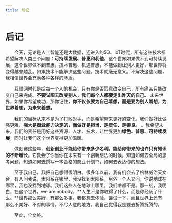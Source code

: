 ```yaml
---
title: 后记
---
```


# 后记

&emsp;&emsp;今天，无论是人工智能还是大数据，还进入的5G、IoT时代，所有这些技术都希望解决人类三个问题：**可持续发展、普惠和利他**。这个世界如果做不到可持续发展，这个世界做不到普惠，技术普惠、机遇普惠，不能做到让别人更好，那世界将变得越来越乱。如果技术不能解决这些问题，技术就毫无意义。不解决这些问题，我相信世界会充满各种各样的矛盾。

&emsp;&emsp;互联网时代是给每一个人的机会，只有你是否愿意改变自己，所有痛苦只能改变自己来完成。**不要试图去改变别人，我们每个人都要走出昨天的自己。** 未来世界，如果你希望成功，那你记住，**你不仅仅要为自己着想，而是要为别人着想，为世界着想，为未来着想。**

&emsp;&emsp;我们的目标从来不是为了打败对手，而是希望带来更好的变化。我们做好比做强更难，**强大是商业能力决定的，而做好是担当、是责任、是善良。** 。我希望未来，我们的责任是用好这些资源、人才、技术，让世界更加**绿色、普惠、可持续发展**，同时让我们这个世界变得更加温暖。

&emsp;&emsp;做创赛这些年，**创新创业不能给你带来多少名利，能给你带来的也许只有知识的不断增长**。它教会了你当你在未来有一个创新想法的时候，知道如何去全局的思考问题，知道如何去撰写一本合格的商业计划书，如何去表达你的想法。

&emsp;&emsp;至于我自己，我把自己想得很明白。很多年以前，我有机会去了格林威治天文台，有人问我说，太阳系在哪里，我没找到太阳系，另外一个人又问，你说地球在哪里，我也没找到地球。我们这些人在地球上哪里，我们啥都不是。那一刻，我明白，在这个世界，we are nobody，**人生不是你取得了什么，而是你经历了什么。**世界那么美好，有那么多事，我都想去体验、尝试一下，而且世界上还有那么不美好、不对的事情，不尽人意的地方，我自己觉得我是要去折腾折腾的。

&emsp;&emsp;至此，全文终。